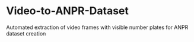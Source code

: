 # Video-to-ANPR-Dataset
Automated extraction of video frames with visible number plates for ANPR dataset creation
